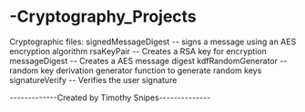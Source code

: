 # -Cryptography_Projects
Cryptographic files:
signedMessageDigest -- signs a message using an AES encryption algorithm
rsaKeyPair -- Creates a RSA key for encryption
messageDigest -- Creates a AES message digest
kdfRandomGenerator -- random key derivation generator function to generate random keys
signatureVerify -- Verifies the user signature

-------------Created by Timothy Snipes--------------
